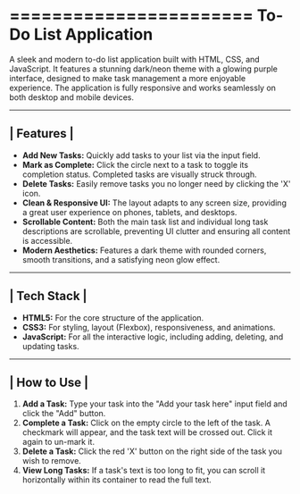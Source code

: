 =======================
 To-Do List Application
=======================

A sleek and modern to-do list application built with HTML, CSS, and JavaScript. It features a stunning dark/neon theme with a glowing purple interface, designed to make task management a more enjoyable experience. The application is fully responsive and works seamlessly on both desktop and mobile devices.

----------------
|   Features   |
----------------

* **Add New Tasks:** Quickly add tasks to your list via the input field.
* **Mark as Complete:** Click the circle next to a task to toggle its completion status. Completed tasks are visually struck through.
* **Delete Tasks:** Easily remove tasks you no longer need by clicking the 'X' icon.
* **Clean & Responsive UI:** The layout adapts to any screen size, providing a great user experience on phones, tablets, and desktops.
* **Scrollable Content:** Both the main task list and individual long task descriptions are scrollable, preventing UI clutter and ensuring all content is accessible.
* **Modern Aesthetics:** Features a dark theme with rounded corners, smooth transitions, and a satisfying neon glow effect.

-----------------
|   Tech Stack  |
-----------------

* **HTML5:** For the core structure of the application.
* **CSS3:** For styling, layout (Flexbox), responsiveness, and animations.
* **JavaScript:** For all the interactive logic, including adding, deleting, and updating tasks.

--------------------
|   How to Use   |
--------------------

1.  **Add a Task:** Type your task into the "Add your task here" input field and click the "Add" button.
2.  **Complete a Task:** Click on the empty circle to the left of the task. A checkmark will appear, and the task text will be crossed out. Click it again to un-mark it.
3.  **Delete a Task:** Click the red 'X' button on the right side of the task you wish to remove.
4.  **View Long Tasks:** If a task's text is too long to fit, you can scroll it horizontally within its container to read the full text.
